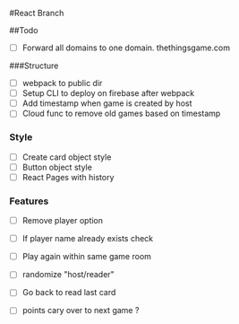 #React Branch

##Todo

- [ ] Forward all domains to one domain. thethingsgame.com

###Structure
- [ ] webpack to public dir
- [ ] Setup CLI to deploy on firebase after webpack
- [ ] Add timestamp when game is created by host
- [ ] Cloud func to remove old games based on timestamp

### Style
- [ ] Create card object style
- [ ] Button object style
- [ ] React Pages with history

### Features
- [ ] Remove player option
- [ ] If player name already exists check
- [ ] Play again within same game room
- [ ] randomize "host/reader"
- [ ] Go back to read last card
- [ ] points cary over to next game ? 

